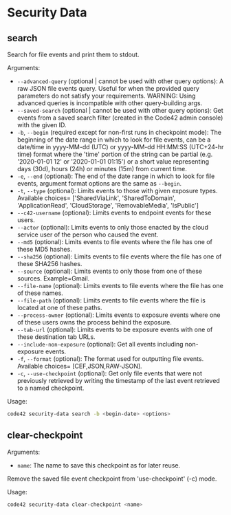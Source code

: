 # Security Data


## search

Search for file events and print them to stdout.

Arguments:
* `--advanced-query` (optional | cannot be used with other query options): A raw JSON file events query. Useful for when the provided query parameters do not 
    satisfy your requirements. WARNING: Using advanced queries is incompatible with other query-building args.
* `--saved-search` (optional | cannot be used with other query options): Get events from a saved search filter (created in the Code42 admin console) with the given ID.
* `-b`, `--begin` (required except for non-first runs in checkpoint mode): The beginning of the date range in which to 
    look for file events, can be a date/time in yyyy-MM-dd (UTC) or yyyy-MM-dd HH:MM:SS (UTC+24-hr time) format where 
    the 'time' portion of the string can be partial (e.g. '2020-01-01 12' or '2020-01-01 01:15') or a short value 
    representing days (30d), hours (24h) or minutes (15m) from current time.
* `-e`, `--end` (optional): The end of the date range in which to look for file events, argument format options are the 
    same as `--begin`.
* `-t`, `--type` (optional): Limits events to those with given exposure types. Available choices=
    ['SharedViaLink', 'SharedToDomain', 'ApplicationRead', 'CloudStorage', 'RemovableMedia', 'IsPublic']
* `--c42-username` (optional): Limits events to endpoint events for these users.
* `--actor` (optional): Limits events to only those enacted by the cloud service user of the person who caused the event.
* `--md5` (optional): Limits events to file events where the file has one of these MD5 hashes.
* `--sha256` (optional): Limits events to file events where the file has one of these SHA256 hashes.
* `--source` (optional): Limits events to only those from one of these sources. Example=Gmail.
* `--file-name` (optional): Limits events to file events where the file has one of these names.
* `--file-path` (optional): Limits events to file events where the file is located at one of these paths.
* `--process-owner` (optional): Limits events to exposure events where one of these users owns the process behind the 
    exposure.
* `--tab-url` (optional): Limits events to be exposure events with one of these destination tab URLs.
* `--include-non-exposure` (optional): Get all events including non-exposure events.
* `-f`, `--format` (optional): The format used for outputting file events. Available choices= [CEF,JSON,RAW-JSON]. 
* `-c`, `--use-checkpoint` (optional): Get only file events that were not previously retrieved by writing the timestamp of the last event retrieved to a named checkpoint.

Usage:
```bash
code42 security-data search -b <begin-date> <options>
```


## clear-checkpoint

Arguments:
* `name`: The name to save this checkpoint as for later reuse.

Remove the saved file event checkpoint from 'use-checkpoint' (-c) mode.

Usage:
```bash
code42 security-data clear-checkpoint <name>
```
